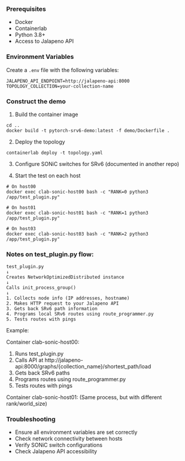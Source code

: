 ### Prerequisites
- Docker
- Containerlab
- Python 3.8+
- Access to Jalapeno API

### Environment Variables
Create a `.env` file with the following variables:
```
JALAPENO_API_ENDPOINT=http://jalapeno-api:8000
TOPOLOGY_COLLECTION=your-collection-name
```

### Construct the demo

1. Build the container image
```
cd ..
docker build -t pytorch-srv6-demo:latest -f demo/Dockerfile .
```

2. Deploy the topology
```
containerlab deploy -t topology.yaml
```

3. Configure SONiC switches for SRv6 (documented in another repo)

4. Start the test on each host
```
# On host00
docker exec clab-sonic-host00 bash -c "RANK=0 python3 /app/test_plugin.py"

# On host01
docker exec clab-sonic-host01 bash -c "RANK=1 python3 /app/test_plugin.py"

# On host03
docker exec clab-sonic-host03 bash -c "RANK=2 python3 /app/test_plugin.py"
```

### Notes on test_plugin.py flow:
```
test_plugin.py
↓
Creates NetworkOptimizedDistributed instance
↓
Calls init_process_group()
↓
1. Collects node info (IP addresses, hostname)
2. Makes HTTP request to your Jalapeno API
3. Gets back SRv6 path information
4. Programs local SRv6 routes using route_programmer.py
5. Tests routes with pings
```

Example:

Container clab-sonic-host00:
1. Runs test_plugin.py
2. Calls API at http://jalapeno-api:8000/graphs/{collection_name}/shortest_path/load
3. Gets back SRv6 paths
4. Programs routes using route_programmer.py
5. Tests routes with pings

Container clab-sonic-host01:
(Same process, but with different rank/world_size)

### Troubleshooting
- Ensure all environment variables are set correctly
- Check network connectivity between hosts
- Verify SONiC switch configurations
- Check Jalapeno API accessibility